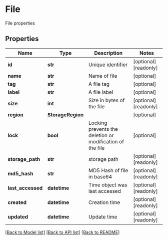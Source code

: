 # File

File properties
## Properties
Name | Type | Description | Notes
------------ | ------------- | ------------- | -------------
**id** | **str** | Unique identifier | [optional] [readonly] 
**name** | **str** | Name of file | [optional] 
**tag** | **str** | A file tag | [optional] 
**label** | **str** | A file label | [optional] 
**size** | **int** | Size in bytes of the file | [optional] [readonly] 
**region** | [**StorageRegion**](StorageRegion.md) |  | [optional] 
**lock** | **bool** | Locking prevents the deletion or modification of the file | [optional] 
**storage_path** | **str** | storage path | [optional] [readonly] 
**md5_hash** | **str** | MD5 Hash of file in base64 | [optional] [readonly] 
**last_accessed** | **datetime** | Time object was last accessed | [optional] [readonly] 
**created** | **datetime** | Creation time | [optional] [readonly] 
**updated** | **datetime** | Update time | [optional] [readonly] 

[[Back to Model list]](../README.md#documentation-for-models) [[Back to API list]](../README.md#documentation-for-api-endpoints) [[Back to README]](../README.md)


